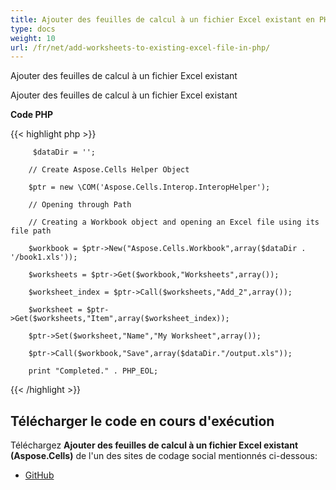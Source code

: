 ```yaml
---
title: Ajouter des feuilles de calcul à un fichier Excel existant en PHP
type: docs
weight: 10
url: /fr/net/add-worksheets-to-existing-excel-file-in-php/
---
```


Ajouter des feuilles de calcul à un fichier Excel existant

Ajouter des feuilles de calcul à un fichier Excel existant

**Code PHP**

{{< highlight php >}}

         $dataDir = '';

        // Create Aspose.Cells Helper Object

        $ptr = new \COM('Aspose.Cells.Interop.InteropHelper');

        // Opening through Path

        // Creating a Workbook object and opening an Excel file using its file path

        $workbook = $ptr->New("Aspose.Cells.Workbook",array($dataDir . '/book1.xls'));

        $worksheets = $ptr->Get($workbook,"Worksheets",array());

        $worksheet_index = $ptr->Call($worksheets,"Add_2",array());

        $worksheet = $ptr->Get($worksheets,"Item",array($worksheet_index));

        $ptr->Set($worksheet,"Name","My Worksheet",array());

        $ptr->Call($workbook,"Save",array($dataDir."/output.xls"));

        print "Completed." . PHP_EOL;

{{< /highlight >}}
## **Télécharger le code en cours d'exécution**
Téléchargez **Ajouter des feuilles de calcul à un fichier Excel existant (Aspose.Cells)** de l'un des sites de codage social mentionnés ci-dessous:

- [GitHub](https://github.com/aspose-cells/Aspose.Cells-for-.NET/blob/master/Plugins/Aspose_Cells_NET_for_PHP/src/aspose/cells/WorkingWithWorksheets/ManagementFeatures/ManagingWorksheets/AddWorksheetsToExistingExcelFile.php)
